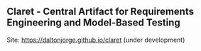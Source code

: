 ## Claret - Central Artifact for Requirements Engineering and Model-Based Testing

Site: https://daltonjorge.github.io/claret (under development)





